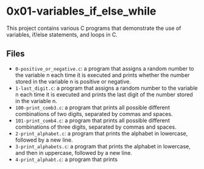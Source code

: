 # 0x01-variables_if_else_while

This project contains various C programs that demonstrate the use of variables, if/else statements, and loops in C.

## Files

- `0-positive_or_negative.c`: a program that assigns a random number to the variable n each time it is executed and prints whether the number stored in the variable n is positive or negative.
- `1-last_digit.c`: a program that assigns a random number to the variable n each time it is executed and prints the last digit of the number stored in the variable n.
- `100-print_comb3.c`: a program that prints all possible different combinations of two digits, separated by commas and spaces.
- `101-print_comb4.c`: a program that prints all possible different combinations of three digits, separated by commas and spaces.
- `2-print_alphabet.c`: a program that prints the alphabet in lowercase, followed by a new line.
- `3-print_alphabets.c`: a program that prints the alphabet in lowercase, and then in uppercase, followed by a new line.
- `4-print_alphabt.c`: a program that prints
